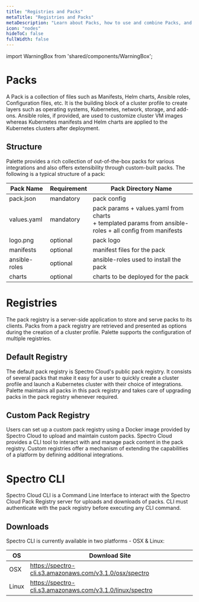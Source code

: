 ```yaml
---
title: "Registries and Packs"
metaTitle: "Registries and Packs"
metaDescription: "Learn about Packs, how to use and combine Packs, and how to create your Pack ."
icon: "nodes"
hideToC: false
fullWidth: false
---
```


import WarningBox from 'shared/components/WarningBox';

# Packs


A Pack is a collection of files such as Manifests, Helm charts, Ansible roles, Configuration files, etc. It is the building block of a cluster profile to create layers such as operating systems, Kubernetes, network, storage, and add-ons.  Ansible roles, if provided, are used to customize cluster VM images whereas Kubernetes manifests and Helm charts are applied to the Kubernetes clusters after deployment.

## Structure

Palette provides a rich collection of out-of-the-box packs for various integrations and also offers extensibility through custom-built packs. The following is a typical structure of a pack:


| **Pack Name** |**Requirement** | **Pack Directory Name** |
|-|-|-|
| pack.json | mandatory| pack config|
| values.yaml| mandatory| pack params + values.yaml from charts <br /> + templated params from ansible-roles + all config from manifests|
| logo.png| optional| pack logo|
| manifests| optional| manifest files for the pack|
| ansible-roles| optional| ansible-roles used to install the pack|
| charts| optional| charts to be deployed for the pack|

# Registries


The pack registry is a server-side application to store and serve packs to its clients. Packs from a pack registry are retrieved and presented as options during the creation of a cluster profile. Palette supports the configuration of multiple registries.

## Default Registry

The default pack registry is Spectro Cloud's public pack registry. It consists of several packs that make it easy for a user to quickly create a cluster profile and launch a Kubernetes cluster with their choice of integrations. Palette maintains all packs in this pack registry and takes care of upgrading packs in the pack registry whenever required.

## Custom Pack Registry

Users can set up a custom pack registry using a Docker image provided by Spectro Cloud to upload and maintain custom packs. Spectro Cloud provides a CLI tool to interact with and manage pack content in the pack registry. Custom registries offer a mechanism of extending the capabilities of a platform by defining additional integrations.

# Spectro CLI



Spectro Cloud CLI is a Command Line Interface to interact with the Spectro Cloud Pack Registry server for uploads and downloads of packs. CLI must authenticate with the pack registry before executing any CLI command.

## Downloads

Spectro CLI is currently available in two platforms - OSX & Linux:





|**OS**  |**Download Site**  |
|---------|---------|
|OSX     |   https://spectro-cli.s3.amazonaws.com/v3.1.0/osx/spectro     |
|Linux   |   https://spectro-cli.s3.amazonaws.com/v3.1.0/linux/spectro      |
